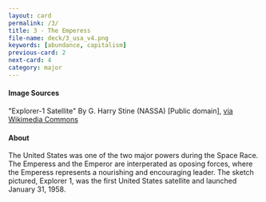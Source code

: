 ```yaml
---
layout: card
permalink: /3/
title: 3 - The Emperess
file-name: deck/3_usa_v4.png
keywords: [abundance, capitalism]
previous-card: 2
next-card: 4
category: major
---
```


#### Image Sources
"Explorer-1 Satellite" By G. Harry Stine (NASSA) [Public domain], [via Wikimedia Commons](https://en.wikipedia.org/wiki/File:Explorer1_sketch.jpg)

#### About
The United States was one of the two major powers during the Space Race.
The Emperess and the Emperor are interperated as oposing forces, where the Emperess represents a nourishing and encouraging leader.
The sketch pictured, Explorer 1, was the first United States satellite and launched January 31, 1958.
